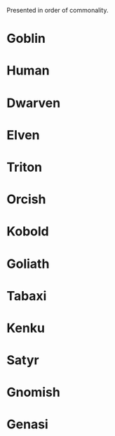 Presented in order of commonality.
# Goblin
# Human
# Dwarven
# Elven
# Triton
# Orcish
# Kobold
# Goliath
# Tabaxi
# Kenku
# Satyr
# Gnomish
# Genasi